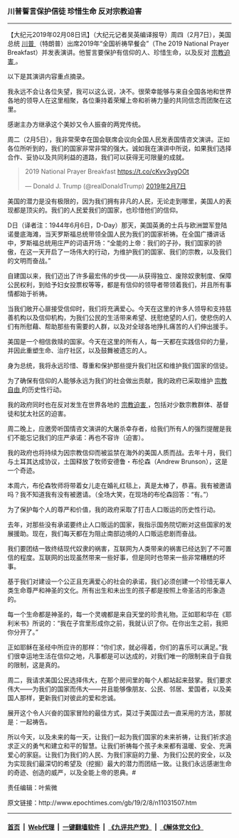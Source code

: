 ### 川普誓言保护信徒 珍惜生命 反对宗教迫害
------------------------

<p>
 【大纪元2019年02月08日讯】（大纪元记者吴英编译报导）周四（2月7日），美国总统
 <a href="http://www.epochtimes.com/gb/tag/%E5%B7%9D%E6%99%AE.html">
  川普
 </a>
 （特朗普）出席2019年“全国祈祷早餐会”（The 2019 National Prayer Breakfast）并发表演讲。他誓言要保护有信仰的人、珍惜生命，以及反对
 <a href="http://www.epochtimes.com/gb/tag/%E5%AE%97%E6%95%99%E8%BF%AB%E5%AE%B3.html">
  宗教迫害
 </a>
 。
</p>
<p>
 以下是其演讲内容重点摘录。
</p>
<p>
 我永远不会让各位失望，我可以这么说，决不。很荣幸能够与来自全国各地和世界各地的领导人在这里相聚，各位秉持着荣耀上帝和祈祷力量的共同信念而团聚在这里。
</p>
<p>
 感谢主办方继承这个美妙又令人振奋的两党传统。
</p>
<p>
 周二（2月5日），我非常荣幸在国会联席会议向全国人民发表国情咨文演讲。正如各位所听到的，我们的国家非常非常的强大。诚如我在演讲中所说，如果我们选择合作、妥协以及共同利益的道路，我们可以获得无可限量的成就。
</p>
<blockquote class="twitter-tweet" data-lang="zh-tw">
 <p dir="ltr" lang="en">
  2019 National Prayer Breakfast
  <a href="https://t.co/cKvv3ygOOt">
   https://t.co/cKvv3ygOOt
  </a>
 </p>
 <p>
  — Donald J. Trump (@realDonaldTrump)
  <a href="https://twitter.com/realDonaldTrump/status/1093529884104843265?ref_src=twsrc%5Etfw">
   2019年2月7日
  </a>
 </p>
</blockquote>
<p>
 <p>
  美国的潜力是没有极限的，因为我们拥有非凡的人民，无论走到哪里，美国人的表现都是顶尖的。我们的人民爱我们的国家，也珍惜他们的信仰。
 </p>
 <p>
  D日（译者注：1944年6月6日，D-Day）那天，美国英勇的士兵与欧洲盟军登陆诺曼底海滩，当天罗斯福总统带领全国人民为我们的国家祈祷。在全国广播讲话中，罗斯福总统用庄严的词语开场：“全能的上帝：我们的子孙，我们国家的骄傲，在这一天开启了一场伟大的行动，为维护我们的国家、我们的宗教，以及我们的文明而奋战。”
 </p>
 <p>
  自建国以来，我们迈出了许多最宏伟的步伐——从获得独立、废除奴隶制度、保障公民权利，到给予妇女投票权等等，都是有信仰的领导者带领着我们，并且所有事情都始于祈祷。
 </p>
 <p>
  当我们敞开心扉接受信仰时，我们将充满爱心。今天在这里的许多人领导和支持慈善机构以及信仰机构，为我们公民的生活带来希望、抚慰绝望的人们，使悲伤的人们有所慰藉、帮助那些有需要的人群，以及对全球各地挣扎痛苦的人们伸出援手。
 </p>
 <p>
  美国是一个相信救赎的国家。今天在这里的所有人，每一天都在实践信仰的力量，并因此重塑生命、治疗社区，以及鼓舞被遗忘的人。
 </p>
 <p>
  身为总统，我将永远珍惜、尊重和保护那些提升我们社区和维护我们国家的信徒。
 </p>
 <p>
  为了确保有信仰的人能够永远为我们的社会做出贡献，我的政府已采取维护
  <a href="http://www.epochtimes.com/gb/tag/%E5%AE%97%E6%95%99%E8%87%AA%E7%94%B1.html">
   宗教自由
  </a>
  的历史性行动。
 </p>
 <p>
  我的政府同时也在反对发生在世界各地的
  <a href="http://www.epochtimes.com/gb/tag/%E5%AE%97%E6%95%99%E8%BF%AB%E5%AE%B3.html">
   宗教迫害
  </a>
  ，包括对少数宗教群体、基督徒和犹太社区的迫害。
 </p>
 <p>
  周二晚上，应邀旁听国情咨文演讲的大屠杀幸存者，给我们所有人的强烈提醒是我们不能忘记我们的庄严承诺：再也不容许（迫害）。
 </p>
 <p>
  我的政府也将持续为因宗教信仰而被监禁在海外的美国人质而战。去年十月，我们与土耳其达成协议，土国释放了牧师安德鲁・布伦森（Andrew Brunson），这是一个奇迹。
 </p>
 <p>
  本周六，布伦森牧师将带着女儿走在婚礼红毯上，真是太棒了，恭喜。我有被邀请吗？我不知道我有没有被邀请。（全场大笑，在现场的布伦森回答：“有。”）
 </p>
 <p>
  为了保护每个人的尊严和价值，我的政府采取了打击人口贩运的历史性行动。
 </p>
 <p>
  去年，对那些没有承诺要终止人口贩运的国家，我指示国务院切断对这些国家的发展援助。现在，我们每天都在为阻止南部边境的人口贩运悲剧而奋战。
 </p>
 <p>
  我们要团结一致终结现代奴隶的祸害，互联网为人类带来的祸害已经达到了不可置信的程度。互联网的出现虽然带来一些好事，但是同时也带来一些非常糟糕的坏事。
 </p>
 <p>
  基于我们对建设一个公正且充满爱心的社会的承诺，我们必须创建一个珍惜无辜人类生命尊严和神圣的文化。所有出生和未出生的孩子都是按照上帝圣洁的形象造的。
 </p>
 <p>
  每一个生命都是神圣的，每一个灵魂都是来自天堂的珍贵礼物。正如耶和华在《耶利米书》所说的：“我在子宫里形成你之前，我就认识了你。在你出生之前，我把你分开了。”
 </p>
 <p>
  正如耶稣在圣经中所应许的那样：“你们求，就必得着，你们的喜乐可以满足。”我们很幸运地生活在信仰之地，凡事都是可以达成的，对我们唯一的限制来自于自我的限制，这是真的。
 </p>
 <p>
  周二，我请求美国公民选择伟大，在那个房间里的每个人都站起来鼓掌。我们要求伟大——为我们的国家而伟大——并且能够像朋友、公民、邻居、爱国者，以及美国人那样，更新我们对彼此的爱和忠诚。
 </p>
 <p>
  展开这个令人兴奋的国家冒险的最佳方式，莫过于美国过去一直采用的方法，那就是：一起祷告。
 </p>
 <p>
  所以今天，以及未来的每一天，让我们一起为我们国家的未来祈祷，让我们祈求追求正义的勇气和建立和平的智慧。让我们祈祷每个孩子未来都有温暖、安全、充满爱心的家庭。让我们为我们的人民、为我们家庭的力量、为我们公民的安全，以及为实现我们最深切的希望及（挖掘）最大的潜力而团结一致。让我们永远感谢生命的奇迹、创造的威严，以及全能上帝的恩典。#
 </p>
 <p>
  责任编辑：叶紫微
 </p>
</p>
原文链接：http://www.epochtimes.com/gb/19/2/8/n11031507.htm


------------------------
#### [首页](https://github.com/gfw-breaker/banned-news/blob/master/README.md) &nbsp;|&nbsp; [Web代理](https://github.com/labour-camp/helloworld) &nbsp;|&nbsp; [一键翻墙软件](https://github.com/gfw-breaker/nogfw/blob/master/README.md) &nbsp;|&nbsp; [《九评共产党》](https://github.com/gfw-breaker/9ping.md/blob/master/README.md#九评之一评共产党是什么) &nbsp;|&nbsp; [《解体党文化》](https://github.com/gfw-breaker/jtdwh.md/blob/master/README.md#绪论)

